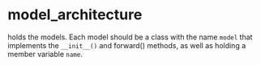 # model_architecture

holds the models. Each model should be a class with the name `model` that implements the `__init__()` and forward() methods, as well as holding a member variable `name`. 